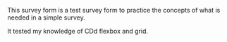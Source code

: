 This survey form is a test survey form to practice the concepts of what is needed in a simple survey. 

It tested my knowledge of CDd flexbox and grid.